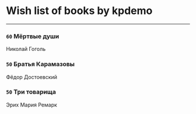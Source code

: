 # Wish list of books by kpdemo
---

### `60` Мёртвые души
Николай Гоголь

### `50` Братья Карамазовы
Фёдор Достоевский

### `50` Три товарища
Эрих Мария Ремарк

